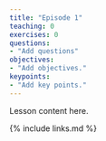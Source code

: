 ```yaml
---
title: "Episode 1"
teaching: 0
exercises: 0
questions:
- "Add questions"
objectives:
- "Add objectives."
keypoints:
- "Add key points."
---
```

Lesson content here.

{% include links.md %}
